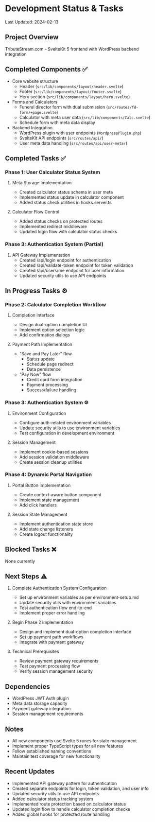 # Development Status & Tasks
Last Updated: 2024-02-13

## Project Overview
TributeStream.com - SvelteKit 5 frontend with WordPress backend integration

## Completed Components ✅
- Core website structure
  - Header (`src/lib/components/layout/header.svelte`)
  - Footer (`src/lib/components/layout/footer.svelte`)
  - Hero section (`src/lib/components/layout/hero.svelte`)
- Forms and Calculators
  - Funeral director form with dual submission (`src/routes/fd-form/+page.svelte`)
  - Calculator with meta user data (`src/lib/components/Calc.svelte`)
  - Schedule form with meta data display
- Backend Integration
  - WordPress plugin with user endpoints (`WordpressPlugin.php`)
  - SvelteKit API endpoints (`src/routes/api/`)
  - User meta data handling (`src/routes/api/user-meta/`)

## Completed Tasks ✅
### Phase 1: User Calculator Status System
1. Meta Storage Implementation
   - Created calculator status schema in user meta
   - Implemented status update in calculator component
   - Added status check utilities in hooks.server.ts

2. Calculator Flow Control
   - Added status checks on protected routes
   - Implemented redirect middleware
   - Updated login flow with calculator status checks

### Phase 3: Authentication System (Partial)
1. API Gateway Implementation
   - Created /api/login endpoint for authentication
   - Created /api/validate-token endpoint for token validation
   - Created /api/users/me endpoint for user information
   - Updated security utils to use API endpoints

## In Progress Tasks ⚙️

### Phase 2: Calculator Completion Workflow
1. Completion Interface
   - Design dual-option completion UI
   - Implement option selection logic
   - Add confirmation dialogs

2. Payment Path Implementation
   - "Save and Pay Later" flow
     - Status update
     - Schedule page redirect
     - Data persistence
   - "Pay Now" flow
     - Credit card form integration
     - Payment processing
     - Success/failure handling

### Phase 3: Authentication System ⚙️
1. Environment Configuration
   - Configure auth-related environment variables
   - Update security utils to use environment variables
   - Test configuration in development environment

2. Session Management
   - Implement cookie-based sessions
   - Add session validation middleware
   - Create session cleanup utilities

### Phase 4: Dynamic Portal Navigation
1. Portal Button Implementation
   - Create context-aware button component
   - Implement state management
   - Add click handlers

2. Session State Management
   - Implement authentication state store
   - Add state change listeners
   - Create logout functionality

## Blocked Tasks ❌
None currently

## Next Steps ⚠️
1. Complete Authentication System Configuration
   - Set up environment variables as per environment-setup.md
   - Update security utils with environment variables
   - Test authentication flow end-to-end
   - Implement proper error handling

2. Begin Phase 2 implementation
   - Design and implement dual-option completion interface
   - Set up payment path workflows
   - Integrate with payment gateway

3. Technical Prerequisites
   - Review payment gateway requirements
   - Test payment processing flow
   - Verify session management security

## Dependencies
- WordPress JWT Auth plugin
- Meta data storage capacity
- Payment gateway integration
- Session management requirements

## Notes
- All new components use Svelte 5 runes for state management
- Implement proper TypeScript types for all new features
- Follow established naming conventions
- Maintain test coverage for new functionality

## Recent Updates
- Implemented API gateway pattern for authentication
- Created separate endpoints for login, token validation, and user info
- Updated security utils to use API endpoints
- Added calculator status tracking system
- Implemented route protection based on calculator status
- Updated login flow to handle calculator completion checks
- Added global hooks for protected route handling